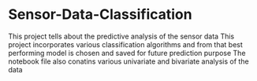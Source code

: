 # Sensor-Data-Classification

This project tells about the predictive analysis of the sensor data 
This project incorporates various classification algorithms and from that best performing model is chosen and saved for future prediction purpose
The notebook file also conatins various univariate and bivariate analysis of the data
